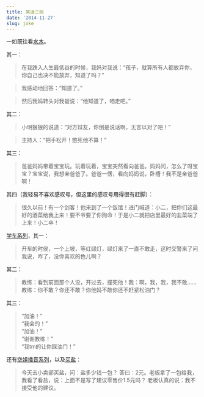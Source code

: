 ```yaml
---
title: 笑话三则
date: '2014-11-27'
slug: joke
---
```


一如既往看[水木](http://www.newsmth.net/bbscon.php?bid=63&id=3379416)。

其一：

> 在我跌入人生最低谷的时候，我妈对我说：“孩子，就算所有人都放弃你，你自己也决不能放弃，知道了吗？”

> 我感动地回答：“知道了。”

> 然后我妈转头对我爸说：“他知道了，咱走吧。”

其二：

> 小明狠狠的说道：“对方辩友，你倒是说话啊，无言以对了吧！”

> 主持人：“把手松开！憋死他不算！”

其三：

> 爸爸妈妈带着宝宝玩。玩着玩着，宝宝突然看向爸爸。妈妈问，怎么了呀宝宝？宝宝说，我想亲爸爸了。爸爸一愣，看向妈妈说，卧槽！我不是亲爸爸啊！

其四（我轻易不喜欢感叹号，但这里的感叹号用得很有赶脚）：

> 很久以前！有一个剑客！他来到了一个饭馆！进门喊道：小二，把你们这最好的酒菜给我上来！要不爷要了你狗命！于是小二就把店里最好的韭菜端了上来！小二卒！

[学车系列](http://www.newsmth.net/bbscon.php?bid=63&id=3381342)，其一：

> 开车的时侯，一个上坡，等红绿灯，绿灯来了一直不敢走，这时交警来了问我说，咋了，没你喜欢的色儿啊？

其二：

> 教练：看到前面那个人没，开过去，撞死他！我：啊，我，我，我不敢……教练：你不敢？你还不敢？你他妈不敢你还不赶紧松油门？

其三：

> “加油！”  
“我会的！”  
“加油！”  
“谢谢教练！”  
“我tm的让你踩油门！”

还有[空姐播音系列](http://www.newsmth.net/bbscon.php?bid=63&id=3390220)，以及[买盐](http://www.newsmth.net/bbscon.php?bid=63&id=3389650)：

> 今天去小卖部买盐，问：盐多少钱一包？ 答曰：2元。老板拿了一包给我，我看了看盐，说：上面不是写了建议零售价1.5元吗？ 老板认真的说：我不接受他的建议。
